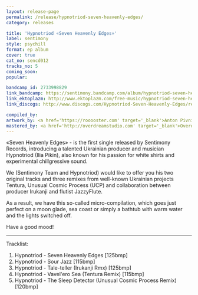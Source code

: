 ```yaml
---
layout: release-page
permalink: /release/hypnotriod-seven-heavenly-edges/
category: releases

title: 'Hypnotriod «Seven Heavenly Edges»'
label: sentimony
style: psychill
format: ep album
cover: true
cat_no: sencd012
tracks_no: 5
coming_soon: 
popular: 

bandcamp_id: 2733998829
link_bandcamp: https://sentimony.bandcamp.com/album/hypnotriod-seven-heavenly-edges
link_ektoplazm: http://www.ektoplazm.com/free-music/hypnotriod-seven-heavenly-edges
link_discogs: http://www.discogs.com/Hypnotriod-Seven-Heavenly-Edges/release/3618882

compiled_by: 
artwork_by: <a href='https://rooooster.com' target='_blank'>Anton Pivniuk</a>
mastered_by: <a href='http://overdreamstudio.com' target='_blank'>Overdream Studio</a>
---
```


«Seven Heavenly Edges» - is the first single released by Sentimony Records, introducing a talented Ukrainian producer and musician Hypnotriod (Ilia Pikin), also known for his passion for white shirts and experimental chillgressive sound.

We (Sentimony Team and Hypnotriod) would like to offer you his two original tracks and three remixes from well-known Ukrainian projects Tentura, Unusual Cosmic Process (UCP) and collaboration between producer Irukanji and flutist JazzyFlute.

As a result, we have this so-called micro-compilation, which goes just perfect on a moon glade, sea coast or simply a bathtub with warm water and the lights switched off.

Have a good mood!

---
Tracklist:

01. Hypnotriod - Seven Heavenly Edges [125bmp] 
02. Hypnotriod - Sour Jazz [115bmp] 
03. Hypnotriod - Tale-teller (Irukanji Rmx) [125bmp] 
04. Hypnotriod - Vavel'ero Sea (Tentura Remix) [115bmp] 
05. Hypnotriod - The Sleep Detector (Unusual Cosmic Process Remix) [120bmp]

